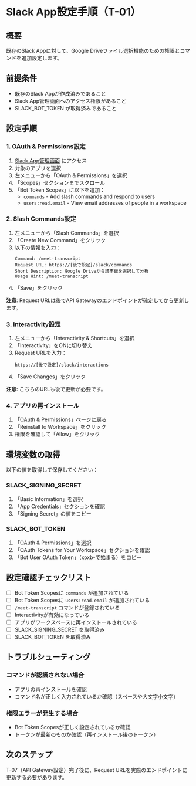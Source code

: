 # Slack App設定手順（T-01）

## 概要
既存のSlack Appに対して、Google Driveファイル選択機能のための権限とコマンドを追加設定します。

## 前提条件
- 既存のSlack Appが作成済みであること
- Slack App管理画面へのアクセス権限があること
- SLACK_BOT_TOKEN が取得済みであること

## 設定手順

### 1. OAuth & Permissions設定

1. [Slack App管理画面](https://api.slack.com/apps) にアクセス
2. 対象のアプリを選択
3. 左メニューから「OAuth & Permissions」を選択
4. 「Scopes」セクションまでスクロール
5. 「Bot Token Scopes」に以下を追加：
   - `commands` - Add slash commands and respond to users
   - `users:read.email` - View email addresses of people in a workspace

### 2. Slash Commands設定

1. 左メニューから「Slash Commands」を選択
2. 「Create New Command」をクリック
3. 以下の情報を入力：
   ```
   Command: /meet-transcript
   Request URL: https://[後で設定]/slack/commands
   Short Description: Google Driveから議事録を選択して分析
   Usage Hint: /meet-transcript
   ```
4. 「Save」をクリック

**注意**: Request URLは後でAPI Gatewayのエンドポイントが確定してから更新します。

### 3. Interactivity設定

1. 左メニューから「Interactivity & Shortcuts」を選択
2. 「Interactivity」をONに切り替え
3. Request URLを入力：
   ```
   https://[後で設定]/slack/interactions
   ```
4. 「Save Changes」をクリック

**注意**: こちらのURLも後で更新が必要です。

### 4. アプリの再インストール

1. 「OAuth & Permissions」ページに戻る
2. 「Reinstall to Workspace」をクリック
3. 権限を確認して「Allow」をクリック

## 環境変数の取得

以下の値を取得して保存してください：

### SLACK_SIGNING_SECRET
1. 「Basic Information」を選択
2. 「App Credentials」セクションを確認
3. 「Signing Secret」の値をコピー

### SLACK_BOT_TOKEN
1. 「OAuth & Permissions」を選択
2. 「OAuth Tokens for Your Workspace」セクションを確認
3. 「Bot User OAuth Token」（xoxb-で始まる）をコピー

## 設定確認チェックリスト

- [ ] Bot Token Scopesに `commands` が追加されている
- [ ] Bot Token Scopesに `users:read.email` が追加されている
- [ ] `/meet-transcript` コマンドが登録されている
- [ ] Interactivityが有効になっている
- [ ] アプリがワークスペースに再インストールされている
- [ ] SLACK_SIGNING_SECRET を取得済み
- [ ] SLACK_BOT_TOKEN を取得済み

## トラブルシューティング

### コマンドが認識されない場合
- アプリの再インストールを確認
- コマンド名が正しく入力されているか確認（スペースや大文字小文字）

### 権限エラーが発生する場合
- Bot Token Scopesが正しく設定されているか確認
- トークンが最新のものか確認（再インストール後のトークン）

## 次のステップ
T-07（API Gateway設定）完了後に、Request URLを実際のエンドポイントに更新する必要があります。